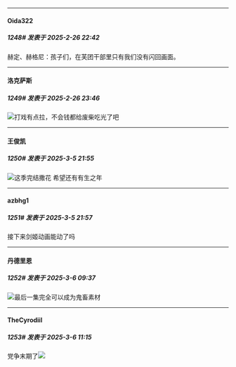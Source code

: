 ﻿
*****

####  Oida322  
##### 1248#       发表于 2025-2-26 22:42

赫定、赫格尼：孩子们，在芙团干部里只有我们没有闪回画面。

*****

####  洛克萨斯  
##### 1249#       发表于 2025-2-26 23:46

<img src="https://static.saraba1st.com/image/smiley/face2017/067.png" referrerpolicy="no-referrer">打戏有点拉，不会钱都给废柴吃光了吧

*****

####  王俊凯  
##### 1250#       发表于 2025-3-5 21:55

<img src="https://static.saraba1st.com/image/smiley/face2017/135.png" referrerpolicy="no-referrer">这季完结撒花 希望还有有生之年

*****

####  azbhg1  
##### 1251#       发表于 2025-3-5 21:57

接下来剑姬动画能动了吗


*****

####  丹德里恩  
##### 1252#       发表于 2025-3-6 09:37

<img src="https://static.saraba1st.com/image/smiley/face2017/037.png" referrerpolicy="no-referrer">最后一集完全可以成为鬼畜素材


*****

####  TheCyrodiil  
##### 1253#       发表于 2025-3-6 11:15

党争末期了<img src="https://static.saraba1st.com/image/smiley/face2017/048.png" referrerpolicy="no-referrer">

